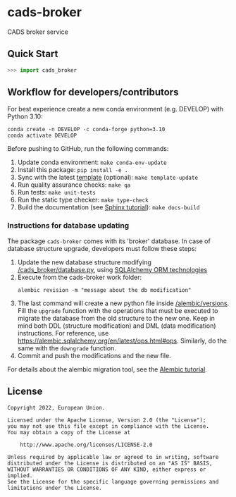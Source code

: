 # cads-broker

CADS broker service

## Quick Start

```python
>>> import cads_broker

```

## Workflow for developers/contributors

For best experience create a new conda environment (e.g. DEVELOP) with Python 3.10:

```
conda create -n DEVELOP -c conda-forge python=3.10
conda activate DEVELOP
```

Before pushing to GitHub, run the following commands:

1. Update conda environment: `make conda-env-update`
1. Install this package: `pip install -e .`
1. Sync with the latest [template](https://github.com/ecmwf-projects/cookiecutter-conda-package) (optional): `make template-update`
1. Run quality assurance checks: `make qa`
1. Run tests: `make unit-tests`
1. Run the static type checker: `make type-check`
1. Build the documentation (see [Sphinx tutorial](https://www.sphinx-doc.org/en/master/tutorial/)): `make docs-build`

### Instructions for database updating

The package `cads-broker` comes with its 'broker' database. 
In case of database structure upgrade, developers must follow these steps:

1) Update the new database structure modifying [/cads_broker/database.py](/cads_broker/database.py), using 
   [SQLAlchemy ORM technologies](https://docs.sqlalchemy.org/en/latest/orm/)
2) Execute from the cads-broker work folder:
    ```
   alembic revision -m "message about the db modification"
   ```
3) The last command will create a new python file inside [/alembic/versions](/alembic/versions). Fill the `upgrade` 
   function with the operations that must be executed to migrate the database from the old structure to the new one. 
   Keep in mind both DDL (structure modification) and DML (data modification) instructions. For reference, 
   use https://alembic.sqlalchemy.org/en/latest/ops.html#ops.
   Similarly, do the same with the `downgrade` function.
4) Commit and push the modifications and the new file.

For details about the alembic migration tool, see the [Alembic tutorial](https://alembic.sqlalchemy.org/en/latest/tutorial.html).

## License

```
Copyright 2022, European Union.

Licensed under the Apache License, Version 2.0 (the "License");
you may not use this file except in compliance with the License.
You may obtain a copy of the License at

    http://www.apache.org/licenses/LICENSE-2.0

Unless required by applicable law or agreed to in writing, software
distributed under the License is distributed on an "AS IS" BASIS,
WITHOUT WARRANTIES OR CONDITIONS OF ANY KIND, either express or implied.
See the License for the specific language governing permissions and
limitations under the License.
```
